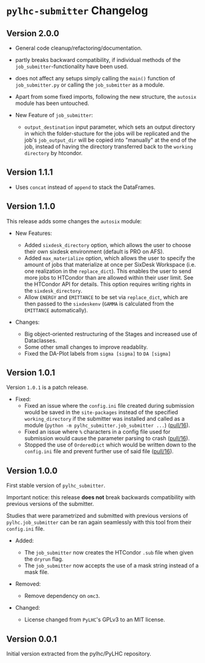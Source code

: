 # `pylhc-submitter` Changelog

## Version 2.0.0

- General code cleanup/refactoring/documentation.
 - partly breaks backward compatibility, if individual methods of the `job_submitter`-functionality have been used.
 - does not affect any setups simply calling the `main()` function of `job_submitter.py` or calling the `job_submitter` as a module.
 - Apart from some fixed imports, following the new structure, the `autosix` module has been untouched. 


- New Feature of `job_submitter`:
  - `output_destination` input parameter, which sets an output directory in which the folder-stucture 
  for the jobs will be replicated and the job's `job_output_dir` will be copied into "manually" at the end of the job, 
  instead of having the directory transferred back to the `working directory` by htcondor.

## Version 1.1.1

- Uses `concat` instead of `append` to stack the DataFrames.

## Version 1.1.0

This release adds some changes the `autosix` module:

- New Features:
  - Added `sixdesk_directory` option, which allows the user to choose their own 
    sixdesk environment (default is PRO on AFS).
  - Added `max_materialize` option, which allows the user to specify the amount of jobs that
    materialize at once per SixDesk Workspace (i.e. one realization in the `replace_dict`).
    This enables the user to send more jobs to HTCondor than are allowed within their user limit.
    See the HTCondor API for details. This option requires writing rights in the `sixdesk_directory`.
  - Allow `ENERGY` and `EMITTANCE` to be set via `replace_dict`, which are then 
    passed to the `sixdeskenv` (`GAMMA` is calculated from the `EMITTANCE` automatically).
    
- Changes:
  - Big object-oriented restructuring of the Stages and increased use of Dataclasses.
  - Some other small changes to improve readablity.
  - Fixed the DA-Plot labels from `sigma [sigma]` to `DA [sigma]`

## Version 1.0.1

Version `1.0.1` is a patch release.

- Fixed:
    - Fixed an issue where the `config.ini` file created during submission would be saved in the `site-packages` instead of the specified `working_directory` if the submitter was installed and called as a module (`python -m pylhc_submitter.job_submitter ...`) ([pull/16](https://github.com/pylhc/submitter/pull/16)).
    - Fixed an issue where `%` characters in a config file used for submission would cause the parameter parsing to crash ([pull/16](https://github.com/pylhc/submitter/pull/16)).
    - Stopped the use of `OrderedDict` which would be written down to the `config.ini` file and prevent further use of said file ([pull/16](https://github.com/pylhc/submitter/pull/16)).

## Version 1.0.0

First stable version of `pylhc_submitter`.

Important notice: this release **does not** break backwards compatibility with previous versions of the submitter.

Studies that were parametrized and submitted with previous versions of `pylhc.job_submitter` can be ran again seamlessly with this tool from their `config.ini` file.

- Added:
    - The `job_submitter` now creates the HTCondor `.sub` file when given the `dryrun` flag.
    - The `job_submitter` now accepts the use of a mask string instead of a mask file.

- Removed:
    - Remove dependency on `omc3`.

- Changed:
    - License changed from  `PyLHC`'s GPLv3 to an MIT license.

## Version 0.0.1

Initial version extracted from the pylhc/PyLHC repository.
